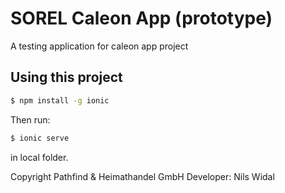 SOREL Caleon App (prototype)
=====================

A testing application for caleon app project

## Using this project

```bash
$ npm install -g ionic
```

Then run: 

```bash
$ ionic serve 
```
in local folder.

Copyright Pathfind & Heimathandel GmbH
Developer: Nils Widal